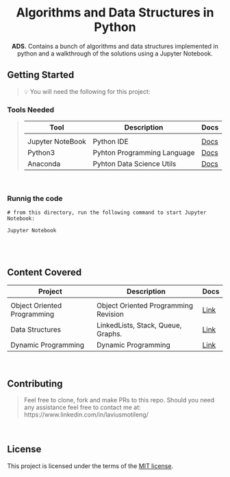 <h1 align="center">Algorithms and Data Structures in Python</h1>
<p align="center">
<b>ADS.</b> Contains a bunch of algorithms and data structures implemented in python and a walkthrough of the solutions using a Jupyter Notebook.
</p>

## Getting Started

<blockquote>
<p>
💡 You will need the following for this project:
</p>
</blockquote>

### Tools  Needed
<blockquote>

| Tool                  | Description                                 | Docs                                     |
| ------------          | ------------------------------------------- | -------------------------------          |
|                       |                                             |                                          |
| Jupyter NoteBook      | Python IDE                                  | [Docs](https://brew.sh/)                 |
| Python3               | Pyhton Programming Language                 | [Docs](https://www.python.org/downloads) |
| Anaconda              | Pyhton Data Science Utils                   | [Docs](https://www.anaconda.com)         |
</blockquote><br>

### Runnig the code

```
# from this directory, run the following command to start Jupyter Notebook:

Jupyter Notebook
```

<br>

<br>

## Content Covered

| Project      | Description                                 | Docs                            |
| ------------ | ------------------------------------------- | ------------------------------- |
|                 |
| Object Oriented Programming | Object Oriented Programming Revision  | [Link](./src/OOP)         |
| Data Structures             | LinkedLists, Stack, Queue, Graphs.    | [Link](./src/LinkedLists) |
| Dynamic Programming         | Dynamic Programming                   | [Link](./src/Projectone)  |

<br>

## Contributing

<blockquote>
<p>
Feel free to clone, fork and make PRs to this repo. Should you need any assistance feel free to contact me at:
https://www.linkedin.com/in/laviusmotileng/
<br>
</p>
</blockquote>

<br>

## License

This project is licensed under the terms of the
[MIT license](/LICENSE).
